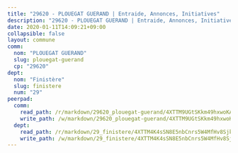 ```yaml
---
title: "29620 - PLOUEGAT GUERAND | Entraide, Annonces, Initiatives"
description: "29620 - PLOUEGAT GUERAND | Entraide, Annonces, Initiatives"
date: 2020-01-11T14:09:21+09:00
collapsible: false
layout: commune
comm:
  nom: "PLOUEGAT GUERAND"
  slug: plouegat-guerand
  cp: "29620"
dept:
  nom: "Finistère"
  slug: finistere
  num: "29"
peerpad:
  comm:
    read_path: /r/markdown/29620_plouegat-guerand/4XTTM9UGtSKkm49hxwoKA9NQQkaUScjGPt4haCoz1puBbSBgK
    write_path: /w/markdown/29620_plouegat-guerand/4XTTM9UGtSKkm49hxwoKA9NQQkaUScjGPt4haCoz1puBbSBgK-K3TgUVi7LaP8NhLFxyx9zhHAMMszTAz6p7DZPuoJmZ5EXRR5mEUB6tHiiy7zsEMoaVxCUZRDWUvzEWB5i6ej4gLxapJzN6KpnBjNyfeL2JmuwWsUj456ApwydnjibzSvA5zeZcto
  dept:
    read_path: /r/markdown/29_finistere/4XTTM4K4sSN8E5nbCnrs5W4MfHv8SjkZXZkMiZwJKZCUFreuC
    write_path: /w/markdown/29_finistere/4XTTM4K4sSN8E5nbCnrs5W4MfHv8SjkZXZkMiZwJKZCUFreuC-K3TgUmttHvLKDBu5vxQ3oPzTia91UxXiaB3vEFjsHJiDiJD9aQfr6ibvcPa75Eo3oX7ob78s9tVxCKrtPM9bLAmDziVCSFjEgZbp3rqL8Ji8Q5aZhxfTcqkGX75WxHS6TQxtiQQ6
---
```


